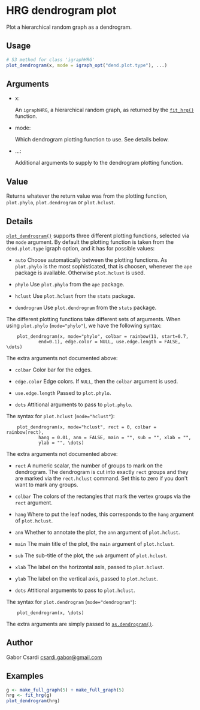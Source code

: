 # HRG dendrogram plot

Plot a hierarchical random graph as a dendrogram.

## Usage

``` r
# S3 method for class 'igraphHRG'
plot_dendrogram(x, mode = igraph_opt("dend.plot.type"), ...)
```

## Arguments

- x:

  An `igraphHRG`, a hierarchical random graph, as returned by the
  [`fit_hrg()`](https://r.igraph.org/reference/fit_hrg.md) function.

- mode:

  Which dendrogram plotting function to use. See details below.

- ...:

  Additional arguments to supply to the dendrogram plotting function.

## Value

Returns whatever the return value was from the plotting function,
`plot.phylo`, `plot.dendrogram` or `plot.hclust`.

## Details

[`plot_dendrogram()`](https://r.igraph.org/reference/plot_dendrogram.communities.md)
supports three different plotting functions, selected via the `mode`
argument. By default the plotting function is taken from the
`dend.plot.type` igraph option, and it has for possible values:

- `auto` Choose automatically between the plotting functions. As
  `plot.phylo` is the most sophisticated, that is choosen, whenever the
  `ape` package is available. Otherwise `plot.hclust` is used.

- `phylo` Use `plot.phylo` from the `ape` package.

- `hclust` Use `plot.hclust` from the `stats` package.

- `dendrogram` Use `plot.dendrogram` from the `stats` package.

The different plotting functions take different sets of arguments. When
using `plot.phylo` (`mode="phylo"`), we have the following syntax:

        plot_dendrogram(x, mode="phylo", colbar = rainbow(11, start=0.7,
                end=0.1), edge.color = NULL, use.edge.length = FALSE, \dots)

The extra arguments not documented above:

- `colbar` Color bar for the edges.

- `edge.color` Edge colors. If `NULL`, then the `colbar` argument is
  used.

- `use.edge.length` Passed to `plot.phylo`.

- `dots` Attitional arguments to pass to `plot.phylo`.

The syntax for `plot.hclust` (`mode="hclust"`):

        plot_dendrogram(x, mode="hclust", rect = 0, colbar = rainbow(rect),
                hang = 0.01, ann = FALSE, main = "", sub = "", xlab = "",
                ylab = "", \dots)

The extra arguments not documented above:

- `rect` A numeric scalar, the number of groups to mark on the
  dendrogram. The dendrogram is cut into exactly `rect` groups and they
  are marked via the `rect.hclust` command. Set this to zero if you
  don't want to mark any groups.

- `colbar` The colors of the rectangles that mark the vertex groups via
  the `rect` argument.

- `hang` Where to put the leaf nodes, this corresponds to the `hang`
  argument of `plot.hclust`.

- `ann` Whether to annotate the plot, the `ann` argument of
  `plot.hclust`.

- `main` The main title of the plot, the `main` argument of
  `plot.hclust`.

- `sub` The sub-title of the plot, the `sub` argument of `plot.hclust`.

- `xlab` The label on the horizontal axis, passed to `plot.hclust`.

- `ylab` The label on the vertical axis, passed to `plot.hclust`.

- `dots` Attitional arguments to pass to `plot.hclust`.

The syntax for `plot.dendrogram` (`mode="dendrogram"`):

        plot_dendrogram(x, \dots)

The extra arguments are simply passed to
[`as.dendrogram()`](https://rdrr.io/r/stats/dendrogram.html).

## Author

Gabor Csardi <csardi.gabor@gmail.com>

## Examples

``` r
g <- make_full_graph(5) + make_full_graph(5)
hrg <- fit_hrg(g)
plot_dendrogram(hrg)

```
